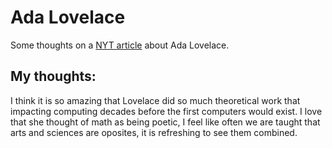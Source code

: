 # Ada Lovelace
Some thoughts on a [NYT article](https://www.nytimes.com/interactive/2018/obituaries/overlooked-ada-lovelace.html) about Ada Lovelace. 

## My thoughts:
I think it is so amazing that Lovelace did so much theoretical work that impacting computing decades before the first computers would exist. I love that she thought of math as being poetic, I feel like often we are taught that arts and sciences are oposites, it is refreshing to see them combined. 

